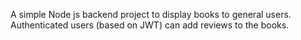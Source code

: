 A simple Node js backend project to display books to general users.
Authenticated users (based on JWT) can add reviews to the books.